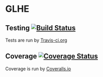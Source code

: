 # GLHE

## Testing [![Build Status](https://travis-ci.org/mitchute/GLHE.svg?branch=master)](https://travis-ci.org/mitchute/GLHE)

Tests are run by [Travis-ci.org](https://travis-ci.org/mitchute/GLHE)


## Coverage [![Coverage Status](https://coveralls.io/repos/github/mitchute/GLHE/badge.svg?branch=master)](https://coveralls.io/github/mitchute/GLHE?branch=master)


Coverage is run by [Coveralls.io](https://coveralls.io/github/mitchute/GLHE)
